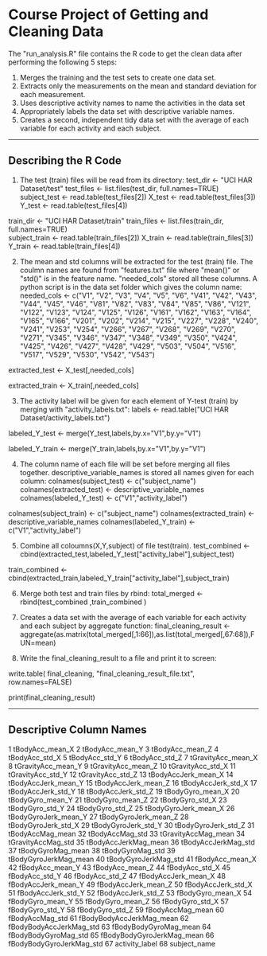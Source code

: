 Course Project of Getting and Cleaning Data
===========================================

The "run_analysis.R" file contains the R code to get the clean data after performing the following 5 steps:

1. Merges the training and the test sets to create one data set.
2. Extracts only the measurements on the mean and standard deviation for each measurement. 
3. Uses descriptive activity names to name the activities in the data set
4. Appropriately labels the data set with descriptive variable names. 
5. Creates a second, independent tidy data set with the average of each variable for each activity and each subject. 

----------------------
Describing the R Code
----------------------
1) The test (train) files will be read from its directory:
test_dir <- "UCI HAR Dataset/test"
test_files <- list.files(test_dir, full.names=TRUE)	
subject_test <- read.table(test_files[2])
X_test <- read.table(test_files[3])
Y_test <- read.table(test_files[4])

train_dir <- "UCI HAR Dataset/train"
train_files <- list.files(train_dir, full.names=TRUE)	
subject_train <- read.table(train_files[2])
X_train <- read.table(train_files[3])
Y_train <- read.table(train_files[4])


2) The mean and std columns will be extracted for the test (train) file. The coulmn names are found from "features.txt" file where "mean()" or "std()" is in the feature name. "needed_cols" stored all these columns. A python script is in the data set folder which gives the column name:
needed_cols <- c("V1", "V2", "V3", "V4", "V5", "V6", "V41", "V42", "V43", "V44", "V45", "V46", "V81", "V82", "V83", "V84", "V85", "V86", "V121", "V122", "V123", "V124", "V125", "V126", "V161", "V162", "V163", "V164", "V165", "V166", "V201", "V202", "V214", "V215", "V227", "V228", "V240", "V241", "V253", "V254", "V266", "V267", "V268", "V269", "V270", "V271", "V345", "V346", "V347", "V348", "V349", "V350", "V424", "V425", "V426", "V427", "V428", "V429", "V503", "V504", "V516", "V517", "V529", "V530", "V542", "V543")

extracted_test <- X_test[,needed_cols]

extracted_train <- X_train[,needed_cols]


3) The activity label will be given for each element of Y-test (train) by merging with "activity_labels.txt":
labels <- read.table("UCI HAR Dataset/activity_labels.txt")

labeled_Y_test <- merge(Y_test,labels,by.x="V1",by.y="V1")

labeled_Y_train <- merge(Y_train,labels,by.x="V1",by.y="V1")


4) The column name of each file will be set before merging all files together. descriptive_variable_names is stored all names given for each column:
colnames(subject_test) <- c("subject_name")
colnames(extracted_test) <- descriptive_variable_names
colnames(labeled_Y_test) <- c("V1","activity_label")

colnames(subject_train) <- c("subject_name")
colnames(extracted_train) <- descriptive_variable_names
colnames(labeled_Y_train) <- c("V1","activity_label")


5) Combine all coloumns(X,Y,subject) of file test(train).
test_combined <- cbind(extracted_test,labeled_Y_test["activity_label"],subject_test)

train_combined <- cbind(extracted_train,labeled_Y_train["activity_label"],subject_train)


6) Merge both test and train files by rbind:
total_merged <- rbind(test_combined ,train_combined )


7) Creates a data set with the average of each variable for each activity and each subject by aggregate function:
final_cleaning_result <- aggregate(as.matrix(total_merged[,1:66]),as.list(total_merged[,67:68]),FUN=mean)


8) Write the final_cleaning_result to a file and print it to screen:

write.table( final_cleaning, "final_cleaning_result_file.txt", row.names=FALSE)

print(final_cleaning_result)

-------------------------
Descriptive Column Names
-------------------------
1 tBodyAcc_mean_X
2 tBodyAcc_mean_Y
3 tBodyAcc_mean_Z
4 tBodyAcc_std_X
5 tBodyAcc_std_Y
6 tBodyAcc_std_Z
7 tGravityAcc_mean_X
8 tGravityAcc_mean_Y
9 tGravityAcc_mean_Z
10 tGravityAcc_std_X
11 tGravityAcc_std_Y
12 tGravityAcc_std_Z
13 tBodyAccJerk_mean_X
14 tBodyAccJerk_mean_Y
15 tBodyAccJerk_mean_Z
16 tBodyAccJerk_std_X
17 tBodyAccJerk_std_Y
18 tBodyAccJerk_std_Z
19 tBodyGyro_mean_X
20 tBodyGyro_mean_Y
21 tBodyGyro_mean_Z
22 tBodyGyro_std_X
23 tBodyGyro_std_Y
24 tBodyGyro_std_Z
25 tBodyGyroJerk_mean_X
26 tBodyGyroJerk_mean_Y
27 tBodyGyroJerk_mean_Z
28 tBodyGyroJerk_std_X
29 tBodyGyroJerk_std_Y
30 tBodyGyroJerk_std_Z
31 tBodyAccMag_mean
32 tBodyAccMag_std
33 tGravityAccMag_mean
34 tGravityAccMag_std
35 tBodyAccJerkMag_mean
36 tBodyAccJerkMag_std
37 tBodyGyroMag_mean
38 tBodyGyroMag_std
39 tBodyGyroJerkMag_mean
40 tBodyGyroJerkMag_std
41 fBodyAcc_mean_X
42 fBodyAcc_mean_Y
43 fBodyAcc_mean_Z
44 fBodyAcc_std_X
45 fBodyAcc_std_Y
46 fBodyAcc_std_Z
47 fBodyAccJerk_mean_X
48 fBodyAccJerk_mean_Y
49 fBodyAccJerk_mean_Z
50 fBodyAccJerk_std_X
51 fBodyAccJerk_std_Y
52 fBodyAccJerk_std_Z
53 fBodyGyro_mean_X
54 fBodyGyro_mean_Y
55 fBodyGyro_mean_Z
56 fBodyGyro_std_X
57 fBodyGyro_std_Y
58 fBodyGyro_std_Z
59 fBodyAccMag_mean
60 fBodyAccMag_std
61 fBodyBodyAccJerkMag_mean
62 fBodyBodyAccJerkMag_std
63 fBodyBodyGyroMag_mean
64 fBodyBodyGyroMag_std
65 fBodyBodyGyroJerkMag_mean
66 fBodyBodyGyroJerkMag_std
67 activity_label
68 subject_name


